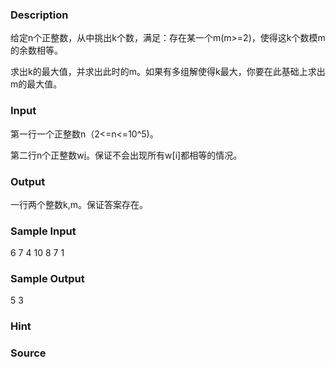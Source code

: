 
### Description
给定n个正整数，从中挑出k个数，满足：存在某一个m(m>=2)，使得这k个数模m的余数相等。

求出k的最大值，并求出此时的m。如果有多组解使得k最大，你要在此基础上求出m的最大值。



### Input
第一行一个正整数n（2<=n<=10^5)。


第二行n个正整数w[i](1<=w[i]<=10^7)。保证不会出现所有w[i]都相等的情况。



### Output
一行两个整数k,m。保证答案存在。




### Sample Input
6
7 4 10 8 7 1
### Sample Output
5 3
### Hint

### Source
